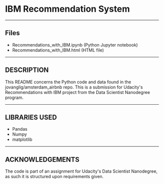 # IBM Recommendation System

********

## Files

- Recommendations_with_IBM.ipynb (Python Jupyter notebook)
- Recommendations_with_IBM.html (HTML file)

*********************
## DESCRIPTION
This README concerns the Python code and data found in the jovanglig/amsterdam_airbnb repo. 
This is a submission for Udacity's Recommendations with IBM project from the Data Scientist Nanodegree program.


*********************
## LIBRARIES USED
- Pandas
- Numpy
- matplotlib

*********************
## ACKNOWLEDGEMENTS
The code is part of an assignment for Udacity's Data Scientist Nanodegree, as such it is structured upon requirements given. 
